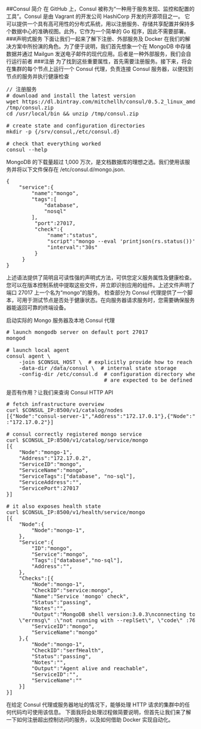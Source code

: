 ##Consul 简介
在 GitHub 上，Consul 被称为“一种用于服务发现、监控和配置的工具”。Consul 是由 Vagrant 的开发公司 HashiCorp 开发的开源项目之一。 它可以提供一个具有高可用性的分布式系统，用以注册服务、存储共享配置并保持多个数据中心的准确视图。此外，它作为一个简单的 Go 程序，因此不需要部署。
###声明式服务
下面让我们一起来了解下注册、外部服务及 Docker 在我们的解决方案中所扮演的角色。为了便于说明，我们首先想象一个在 MongoDB 中存储数据并通过 Mailgun 发送电子邮件的现代应用。后者是一种外部服务，我们会自行运行前者
###注册
为了找到这些重要属性，首先需要注册服务。接下来，将会在集群的每个节点上运行一个 Consul 代理，负责连接 Consul 服务器，以便找到节点的服务并执行健康检查
<pre>
// 注册服务
# download and install the latest version
wget https://dl.bintray.com/mitchellh/consul/0.5.2_linux_amd64.zip -O 
/tmp/consul.zip
cd /usr/local/bin && unzip /tmp/consul.zip

# create state and configuration directories
mkdir -p {/srv/consul,/etc/consul.d}

# check that everything worked
consul --help
</pre>
MongoDB 的下载量超过 1,000 万次，是文档数据库的理想之选。我们使用该服务并将以下文件保存在 /etc/consul.d/mongo.json.
<pre>
{
    "service":{
        "name":"mongo",
        "tags":[
            "database",
            "nosql"
        ],
         "port":27017,
         "check":{
             "name":"status",
             "script":"mongo --eval 'printjson(rs.status())'",
             "interval":"30s"
         }
     }
}
</pre>
上述语法提供了简明且可读性强的声明式方法，可供您定义服务属性及健康检查。您可以在版本控制系统中提取这些文件，并立即识别应用的组件。上述文件声明了端口 27017 上一个名为“mongo”的服务。 检查部分为 Consul 代理提供了一个脚本，可用于测试节点是否处于健康状态。在向服务器请求服务时，您需要确保服务器能返回可靠的终端设备。

启动实际的 Mongo 服务器及本地 Consul 代理
<pre>
# launch mongodb server on default port 27017
mongod

# launch local agent
consul agent \
    -join $CONSUL_HOST \  # explicitly provide how to reach the server
    -data-dir /data/consul \  # internal state storage
    -config-dir /etc/consul.d  # configuration directory where services and checks 
                               # are expected to be defined
</pre>
是否有作用？让我们来查询 Consul HTTP API
<pre>
# fetch infrastructure overview
curl $CONSUL_IP:8500/v1/catalog/nodes
[{"Node":"consul-server-1","Address":"172.17.0.1"},{"Node":"mongo-1","Address"
:"172.17.0.2"}]

# consul correctly registered mongo service
curl $CONSUL_IP:8500/v1/catalog/service/mongo
[{
    "Node":"mongo-1",
    "Address":"172.17.0.2",
    "ServiceID":"mongo",
    "ServiceName":"mongo",
    "ServiceTags":["database", "no-sql"],
    "ServiceAddress":"",
    "ServicePort":27017
}]

# it also exposes health state
curl $CONSUL_IP:8500/v1/health/service/mongo
[{
    "Node":{
        "Node":"mongo-1",
    },
    "Service":{
        "ID":"mongo",
        "Service":"mongo",
        "Tags":["database","no-sql"],
        "Address":"",
    },
    "Checks":[{
        "Node":"mongo-1",
        "CheckID":"service:mongo",
        "Name":"Service 'mongo' check",
        "Status":"passing",
        "Notes":"",
        "Output":"MongoDB shell version:3.0.3\nconnecting to: test\n{ \"ok\" :0, 
    \"errmsg\" :\"not running with --replSet\", \"code\" :76 }\n",
        "ServiceID":"mongo",
        "ServiceName":"mongo"
    },{
        "Node":"mongo-1",
        "CheckID":"serfHealth",
        "Status":"passing",
        "Notes":"",
        "Output":"Agent alive and reachable",
        "ServiceID":"",
        "ServiceName":""
    }]
}]
</pre>
在给定 Consul 代理或服务器地址的情况下，能够处理 HTTP 请求的集群中的任何代码均可使用该信息。 下面我将会处理过程做简要说明，但首先让我们来了解一下如何注册超出控制访问的服务，以及如何借助 Docker 实现自动化。